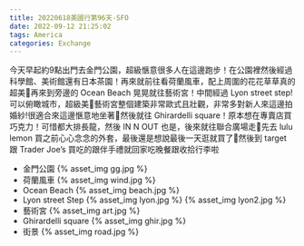 ```yaml
---
title: 20220618美國行第96天-SFO
date: 2022-09-12 21:25:02
tags: America
categories: Exchange
---
```

今天早起約9點出門去金門公園，超級愜意很多人在這邊跑步！在公園裡然後經過科學館、美術館還有日本茶園！再來就前往看荷蘭風車，配上周圍的花花草草真的超美🥰再來到旁邊的 Ocean Beach 晃晃就往藝術宮！中間經過 Lyon street step! 可以俯瞰城市，超級美🥰藝術宮整個建築非常歐式且壯觀，非常多對新人來這邊拍婚紗!很適合來這邊愜意地坐著💪然後就往 Ghirardelli square！原本想在專賣店買巧克力！可惜都大排長龍，然後 IN N OUT 也是，後來就往聯合廣場走💪先去 lulu lemon 買之前心心念念的外套，最後還是想說最後一天逛就買了🥰然後到 target 跟 Trader Joe’s 買吃的跟伴手禮就回家吃晚餐跟收拾行李啦

- 金門公園
{% asset_img gg.jpg %}
- 荷蘭風車
{% asset_img wind.jpg %}
- Ocean Beach
{% asset_img beach.jpg %}
- Lyon street Step
{% asset_img lyon.jpg %}
{% asset_img lyon2.jpg %}
- 藝術宮
{% asset_img art.jpg %}
- Ghirardelli square
{% asset_img ghir.jpg %}
- 街景
{% asset_img road.jpg %}